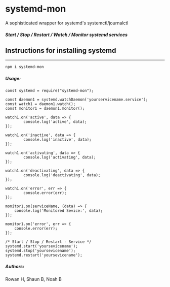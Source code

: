 # systemd-mon

A sophisticated wrapper for systemd's systemctl/journalctl

##### Start / Stop / Restart / Watch / Monitor systemd services


## Instructions for installing systemd
-----------

```sh
npm i systemd-mon
```

##### Usage:
````
const systemd = require("systemd-mon");

const daemon1 = systemd.watchDaemon('yourservicename.service');
const watch1 = daemon1.watch();
const monitor1 = daemon1.monitor();

watch1.on('active', data => {
        console.log('active', data);
});

watch1.on('inactive', data => {
        console.log('inactive', data);
});

watch1.on('activating', data => {
        console.log('activating', data);
});

watch1.on('deactivating', data => {
        console.log('deactivating', data);
});

watch1.on('error', err => {
        console.error(err);
});

monitor1.on(serviceName, (data) => {
    console.log('Monitored Sevice:', data);
});

monitor1.on('error', err => {
	console.error(err);
});

/* Start / Stop / Restart - Service */
systemd.start('yoursevicename');
systemd.stop('yoursevicename');
systemd.restart('yoursevicename');

````


##### Authors:
Rowan H, Shaun B, Noah B
